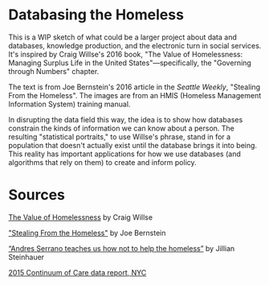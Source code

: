 # Databasing the Homeless
This is a WIP sketch of what could be a larger project about data and databases, knowledge production, and the electronic turn in social services. It's inspired by Craig Willse's 2016 book, "The Value of Homelessness: Managing Surplus Life in the United States"—specifically, the "Governing through Numbers" chapter.

The text is from Joe Bernstein's 2016 article in the <i>Seattle Weekly</i>, "Stealing From the Homeless". The images are from an HMIS (Homeless Management Information System) training manual.

In disrupting the data field this way, the idea is to show how databases constrain the kinds of information we can know about a person. The resulting "statistical portraits," to use Willse's phrase, stand in for a population that doesn't actually exist until the database brings it into being. This reality has important applications for how we use databases (and algorithms that rely on them) to create and inform policy. 

# Sources
[The Value of Homelessness](https://www.upress.umn.edu/book-division/books/the-value-of-homelessness) by Craig Willse

["Stealing From the Homeless"](http://www.seattleweekly.com/news/stealing-from-the-homeless/) by Joe Bernstein

[“Andres Serrano teaches us how not to help the homeless”](http://hyperallergic.com/101311/andres-serrano-shows-us-how-not-to-help-the-homeless/) by Jillian Steinhauer

[2015 Continuum of Care data report, NYC](https://www.hudexchange.info/resource/reportmanagement/published/CoC_PopSub_CoC_NY-600-2015_NY_2015.pdf)

